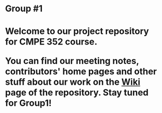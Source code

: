 <h1>Group #1<h1>
Welcome to our project repository for CMPE 352 course.

You can find our meeting notes, contributors' home pages and other stuff about our work on the <a href="https://github.com/bounswe/bounswe2022group1/wiki">Wiki</a> page of the repository. Stay tuned for Group1!

